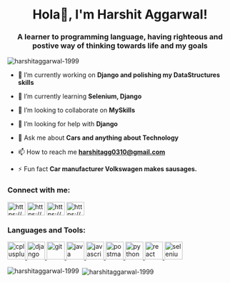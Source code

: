 <h1 align="center">Hola👋, I'm Harshit Aggarwal!</h1>
<h3 align="center">A learner to programming language, having righteous and postive way of thinking towards life and my goals</h3>

<p align="left"> <img src="https://komarev.com/ghpvc/?username=harshitaggarwal-1999&label=Profile%20views&color=0e75b6&style=flat" alt="harshitaggarwal-1999" /> </p>



- 🔭 I’m currently working on **Django and polishing my DataStructures skills**

- 🌱 I’m currently learning **Selenium, Django**

- 👯 I’m looking to collaborate on **MySkills**

- 🤝 I’m looking for help with **Django**

- 💬 Ask me about **Cars and anything about Technology**

- 📫 How to reach me **harshitagg0310@gmail.com**

- ⚡ Fun fact **Car manufacturer Volkswagen makes sausages.**

<h3 align="left">Connect with me:</h3>
<p align="left">
<a href="https://linkedin.com/in/https://www.linkedin.com/in/harshit-aggarwal-235678191/" target="blank"><img align="center" src="https://cdn.jsdelivr.net/npm/simple-icons@3.0.1/icons/linkedin.svg" alt="https://www.linkedin.com/in/harshit-aggarwal-235678191/" height="30" width="40" /></a>
<a href="https://instagram.com/https://www.instagram.com/harshit_aggarwal132/" target="blank"><img align="center" src="https://cdn.jsdelivr.net/npm/simple-icons@3.0.1/icons/instagram.svg" alt="https://www.instagram.com/harshit_aggarwal132/" height="30" width="40" /></a>
<a href="https://www.codechef.com/users/https://www.codechef.com/users/harshit_a2702" target="blank"><img align="center" src="https://cdn.jsdelivr.net/npm/simple-icons@3.1.0/icons/codechef.svg" alt="https://www.codechef.com/users/harshit_a2702" height="30" width="40" /></a>
<a href="https://www.hackerrank.com/https://www.hackerrank.com/harshitagg0310" target="blank"><img align="center" src="https://cdn.jsdelivr.net/npm/simple-icons@3.0.1/icons/hackerrank.svg" alt="https://www.hackerrank.com/harshitagg0310" height="30" width="40" /></a>
</p>

<h3 align="left">Languages and Tools:</h3>
<p align="left"> <a href="https://www.w3schools.com/cpp/" target="_blank"> <img src="https://devicons.github.io/devicon/devicon.git/icons/cplusplus/cplusplus-original.svg" alt="cplusplus" width="40" height="40"/> </a> <a href="https://www.djangoproject.com/" target="_blank"> <img src="https://devicons.github.io/devicon/devicon.git/icons/django/django-original.svg" alt="django" width="40" height="40"/> </a> <a href="https://git-scm.com/" target="_blank"> <img src="https://www.vectorlogo.zone/logos/git-scm/git-scm-icon.svg" alt="git" width="40" height="40"/> </a> <a href="https://www.java.com" target="_blank"> <img src="https://devicons.github.io/devicon/devicon.git/icons/java/java-original-wordmark.svg" alt="java" width="40" height="40"/> </a> <a href="https://developer.mozilla.org/en-US/docs/Web/JavaScript" target="_blank"> <img src="https://devicons.github.io/devicon/devicon.git/icons/javascript/javascript-original.svg" alt="javascript" width="40" height="40"/> </a> <a href="https://postman.com" target="_blank"> <img src="https://www.vectorlogo.zone/logos/getpostman/getpostman-icon.svg" alt="postman" width="40" height="40"/> </a> <a href="https://www.python.org" target="_blank"> <img src="https://devicons.github.io/devicon/devicon.git/icons/python/python-original.svg" alt="python" width="40" height="40"/> </a> <a href="https://reactjs.org/" target="_blank"> <img src="https://devicons.github.io/devicon/devicon.git/icons/react/react-original-wordmark.svg" alt="react" width="40" height="40"/> </a> <a href="https://www.selenium.dev" target="_blank"> <img src="https://raw.githubusercontent.com/detain/svg-logos/780f25886640cef088af994181646db2f6b1a3f8/svg/selenium-logo.svg" alt="selenium" width="40" height="40"/> </a> </p>

<p><img align="left" src="https://github-readme-stats.vercel.app/api/top-langs?username=harshitaggarwal-1999&show_icons=true&locale=en&layout=compact" alt="harshitaggarwal-1999" /></p>

<p>&nbsp;<img align="center" src="https://github-readme-stats.vercel.app/api?username=harshitaggarwal-1999&show_icons=true&locale=en" alt="harshitaggarwal-1999" /></p>
